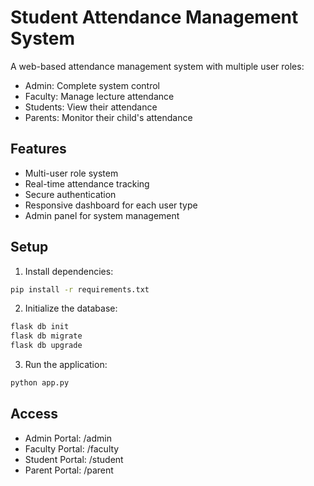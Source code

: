 # Student Attendance Management System

A web-based attendance management system with multiple user roles:
- Admin: Complete system control
- Faculty: Manage lecture attendance
- Students: View their attendance
- Parents: Monitor their child's attendance

## Features
- Multi-user role system
- Real-time attendance tracking
- Secure authentication
- Responsive dashboard for each user type
- Admin panel for system management

## Setup
1. Install dependencies:
```bash
pip install -r requirements.txt
```

2. Initialize the database:
```bash
flask db init
flask db migrate
flask db upgrade
```

3. Run the application:
```bash
python app.py
```

## Access
- Admin Portal: /admin
- Faculty Portal: /faculty
- Student Portal: /student
- Parent Portal: /parent
